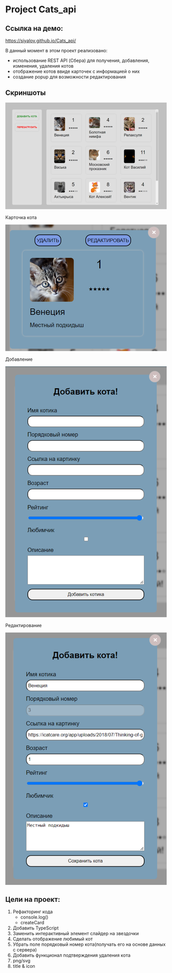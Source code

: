 # Project Cats_api

## Ссылка на демо: 
https://siyalov.github.io/Cats_api/

В данный момент в этом проект реализовано:
* использование REST API (Сбера) для получения, добавления, изменения, удаления котов
* отображение котов ввиде карточек с информацией о них
* создание popup для возможности редактирования 

## Скриншоты 

![alt text](docs/Cats.png)

  Карточка кота
  
![alt text](docs/Cats2.png)

Добавление

![alt text](docs/Cats4.png)

Редактирование

![alt text](docs/Cats3.png)
 
## Цели на проект:

1. Рефакторинг кода
    * console.log()
    * createCard
2. Добавить TypeScript
3. Заменить интерактивный элемент слайдер на звездочки 
4. Сделать отображение любимый кот
5. Убрать поле порядковый номер кота(получать его на основе данных с сервера)
6. Добавить функционал подтверждения удаления кота
7. png/svg 
8. title & icon
